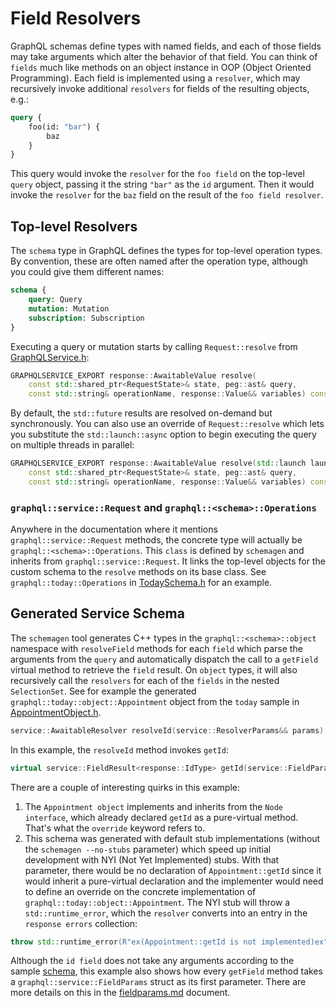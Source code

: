 # Field Resolvers

GraphQL schemas define types with named fields, and each of those fields may
take arguments which alter the behavior of that field. You can think of
`fields` much like methods on an object instance in OOP (Object Oriented
Programming). Each field is implemented using a `resolver`, which may
recursively invoke additional `resolvers` for fields of the resulting objects,
e.g.:
```graphql
query {
    foo(id: "bar") {
        baz
    }
}
```

This query would invoke the `resolver` for the `foo field` on the top-level
`query` object, passing it the string `"bar"` as the `id` argument. Then it
would invoke the `resolver` for the `baz` field on the result of the `foo
field resolver`.

## Top-level Resolvers

The `schema` type in GraphQL defines the types for top-level operation types.
By convention, these are often named after the operation type, although you
could give them different names:
```graphql
schema {
    query: Query
    mutation: Mutation
    subscription: Subscription
}
```

Executing a query or mutation starts by calling `Request::resolve` from [GraphQLService.h](../include/graphqlservice/GraphQLService.h):
```cpp
GRAPHQLSERVICE_EXPORT response::AwaitableValue resolve(
	const std::shared_ptr<RequestState>& state, peg::ast& query,
	const std::string& operationName, response::Value&& variables) const;
```
By default, the `std::future` results are resolved on-demand but synchronously.
You can also use an override of `Request::resolve` which lets you substitute
the `std::launch::async` option to begin executing the query on multiple
threads in parallel:
```cpp
GRAPHQLSERVICE_EXPORT response::AwaitableValue resolve(std::launch launch,
	const std::shared_ptr<RequestState>& state, peg::ast& query,
	const std::string& operationName, response::Value&& variables) const;
```

### `graphql::service::Request` and `graphql::<schema>::Operations`

Anywhere in the documentation where it mentions `graphql::service::Request`
methods, the concrete type will actually be `graphql::<schema>::Operations`.
This `class` is defined by `schemagen` and inherits from
`graphql::service::Request`. It links the top-level objects for the custom
schema to the `resolve` methods on its base class. See
`graphql::today::Operations` in [TodaySchema.h](../samples/separate/TodaySchema.h)
for an example.

## Generated Service Schema

The `schemagen` tool generates C++ types in the `graphql::<schema>::object`
namespace with `resolveField` methods for each `field` which parse the
arguments from the `query` and automatically dispatch the call to a `getField`
virtual method to retrieve the `field` result. On `object` types, it will also
recursively call the `resolvers` for each of the `fields` in the nested
`SelectionSet`. See for example the generated
`graphql::today::object::Appointment` object from the `today` sample in
[AppointmentObject.h](../samples/separate/AppointmentObject.h).
```cpp
service::AwaitableResolver resolveId(service::ResolverParams&& params);
```
In this example, the `resolveId` method invokes `getId`:
```cpp
virtual service::FieldResult<response::IdType> getId(service::FieldParams&& params) const override;
```

There are a couple of interesting quirks in this example:
1. The `Appointment object` implements and inherits from the `Node interface`,
which already declared `getId` as a pure-virtual method. That's what the
`override` keyword refers to.
2. This schema was generated with default stub implementations (without the
`schemagen --no-stubs` parameter) which speed up initial development with NYI
(Not Yet Implemented) stubs. With that parameter, there would be no
declaration of `Appointment::getId` since it would inherit a pure-virtual
declaration and the implementer would need to define an override on the
concrete implementation of `graphql::today::object::Appointment`. The NYI stub
will throw a `std::runtime_error`, which the `resolver` converts into an entry
in the `response errors` collection:
```cpp
throw std::runtime_error(R"ex(Appointment::getId is not implemented)ex");
```

Although the `id field` does not take any arguments according to the sample
[schema](../samples/schema.today.graphql), this example also shows how
every `getField` method takes a `graphql::service::FieldParams` struct as
its first parameter. There are more details on this in the [fieldparams.md](./fieldparams.md)
document.